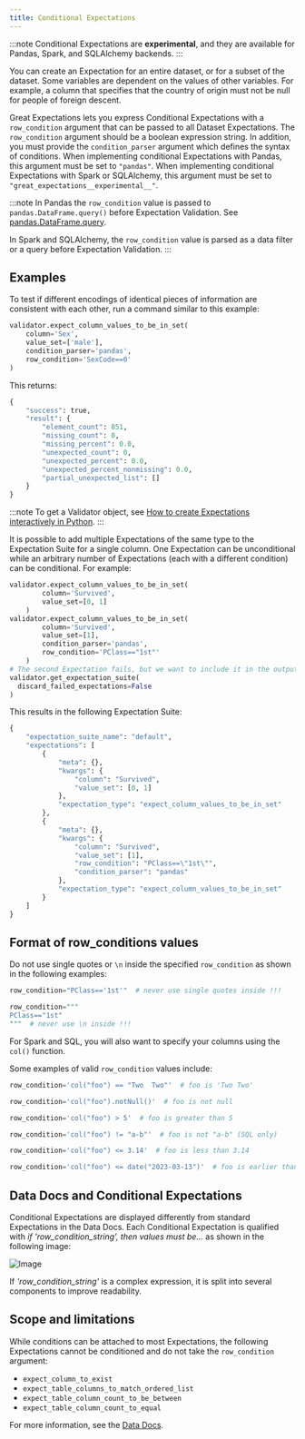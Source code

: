 ```yaml
---
title: Conditional Expectations
---
```


:::note
Conditional Expectations are **experimental**, and they are available for Pandas, Spark, and SQLAlchemy backends.
:::

You can create an Expectation for an entire dataset, or for a subset of the dataset. Some variables are dependent on the values of other variables. For example, a column that specifies that the country of origin must not be null for people of foreign descent.

Great Expectations lets you express Conditional Expectations with a `row_condition` argument that can be passed to all Dataset Expectations. The `row_condition` argument should be a boolean expression string. In addition, you must provide the `condition_parser` argument which defines the syntax of conditions. When implementing conditional Expectations with Pandas, this argument must be set to `"pandas"`. When implementing conditional Expectations with Spark or SQLAlchemy, this argument must be set to `"great_expectations__experimental__"`. 

:::note
In Pandas the `row_condition` value is passed to `pandas.DataFrame.query()` before Expectation Validation. See [pandas.DataFrame.query](https://pandas.pydata.org/pandas-docs/stable/reference/api/pandas.DataFrame.query.html).

In Spark and SQLAlchemy, the `row_condition` value is parsed as a data filter or a query before Expectation Validation.
:::

## Examples

To test if different encodings of identical pieces of information are consistent with each other, run a command similar to this example:

<!--A snippet is required for this code block.-->

```python title="Python"
validator.expect_column_values_to_be_in_set(
    column='Sex',
    value_set=['male'],
    condition_parser='pandas',
    row_condition='SexCode==0'
)
```

This returns:

```python title="Python output"
{
    "success": true,
    "result": {
        "element_count": 851,
        "missing_count": 0,
        "missing_percent": 0.0,
        "unexpected_count": 0,
        "unexpected_percent": 0.0,
        "unexpected_percent_nonmissing": 0.0,
        "partial_unexpected_list": []
    }
}
```

:::note
To get a Validator object, see [How to create Expectations interactively in Python](/oss/guides/expectations/how_to_create_and_edit_expectations_with_instant_feedback_from_a_sample_batch_of_data.md).
:::

It is possible to add multiple Expectations of the same type to the Expectation Suite for a single column. One Expectation can be unconditional while an arbitrary number of Expectations (each with a different condition) can be conditional. For example:

```python title="Python"
validator.expect_column_values_to_be_in_set(
        column='Survived',
        value_set=[0, 1]
    )
validator.expect_column_values_to_be_in_set(
        column='Survived',
        value_set=[1],
        condition_parser='pandas',
        row_condition='PClass=="1st"'
    )
# The second Expectation fails, but we want to include it in the output:
validator.get_expectation_suite(
  discard_failed_expectations=False
)  
```

This results in the following Expectation Suite:

```python title="Python output"
{
    "expectation_suite_name": "default",
    "expectations": [
        {
            "meta": {},
            "kwargs": {
                "column": "Survived",
                "value_set": [0, 1]
            },
            "expectation_type": "expect_column_values_to_be_in_set"
        },
        {
            "meta": {},
            "kwargs": {
                "column": "Survived",
                "value_set": [1],
                "row_condition": "PClass==\"1st\"",
                "condition_parser": "pandas"
            },
            "expectation_type": "expect_column_values_to_be_in_set"
        }
    ]
}
```

## Format of row_conditions values


Do not use single quotes or `\n` inside the specified `row_condition` as shown in the following examples:

```python title="Python" 
row_condition="PClass=='1st'"  # never use single quotes inside !!!
```

```python title="Python" 
row_condition="""
PClass=="1st"
"""  # never use \n inside !!!
```

For Spark and SQL, you will also want to specify your columns using the `col()` function. 

Some examples of valid `row_condition` values include: 

```python title="Python"
row_condition='col("foo") == "Two  Two"'  # foo is 'Two Two'

row_condition='col("foo").notNull()'  # foo is not null

row_condition='col("foo") > 5'  # foo is greater than 5

row_condition='col("foo") != "a-b"'  # foo is not "a-b" (SQL only)

row_condition='col("foo") <= 3.14'  # foo is less than 3.14

row_condition='col("foo") <= date("2023-03-13")'  # foo is earlier than 2023-03-13

```

## Data Docs and Conditional Expectations

Conditional Expectations are displayed differently from standard Expectations in the Data Docs. Each Conditional Expectation is qualified with *if 'row_condition_string', then values must be...* as shown in the following image:

![Image](/docs/oss/images/conditional_data_docs_screenshot.png)

If *'row_condition_string'* is a complex expression, it is split into several components to improve readability.

## Scope and limitations

While conditions can be attached to most Expectations, the following Expectations cannot be conditioned and do not take the `row_condition` argument:

* `expect_column_to_exist`
* `expect_table_columns_to_match_ordered_list`
* `expect_table_column_count_to_be_between`
* `expect_table_column_count_to_equal`

For more information, see the [Data Docs](/reference/learn/terms/data_docs.md).
